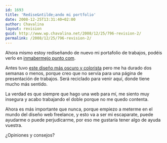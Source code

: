 ```yaml
---
id: 1693
title: 'Redise&ntilde;ando mi portfolio'
date: 2008-12-25T13:31:40+02:00
author: Chavalina
layout: revision
guid: http://www.wp.chavalina.net/2008/12/25/796-revision-2/
permalink: /2008/12/25/796-revision-2/
---
```

Ahora mismo estoy redise&ntilde;ando de nuevo mi portafolio de trabajos, pod&eacute;is verlo en <a href="http://www.inmabermejo.com/" target="_blank">inmabermejo punto com</a>. 

Antes tuvo <a href="http://inmabermejo.com/images/94.png" target="_blank">este dise&ntilde;o m&aacute;s oscuro y colorista</a> pero me ha durado dos semanas o menos, porque creo que no serv&iacute;a para una p&aacute;gina de presentaci&oacute;n de trabajos. Ser&aacute; reciclado para venir aqu&iacute;, donde tiene mucho m&aacute;s sentido.

La verdad es que siempre que hago una web para m&iacute;, me siento muy insegura y acabo trabajando el doble porque no me quedo contenta. 

Ahora es m&aacute;s importante que nunca, porque empiezo a meterme en el mundo del dise&ntilde;o web freelance, y esto va a ser mi escaparate, puede ayudarme o puede perjudicarme, por eso me gustar&iacute;a tener algo de ayuda vuestra.

&iquest;Opiniones y consejos?